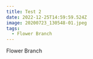 ```yaml
---
title: Test 2
date: 2022-12-25T14:59:59.524Z
image: 20200723_130548-01.jpeg
tags:
  - Flower Branch
---
```

F﻿lower Branch